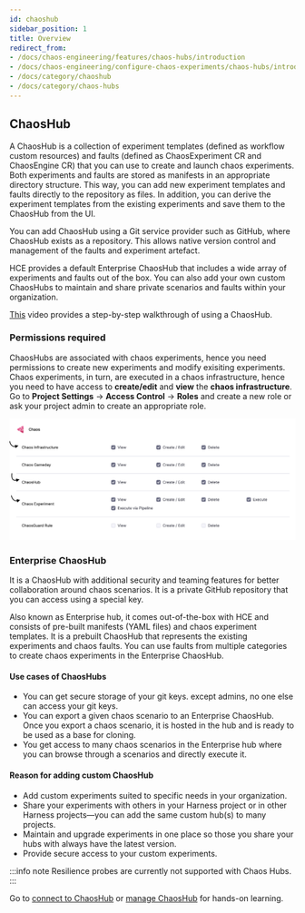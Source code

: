 ```yaml
---
id: chaoshub
sidebar_position: 1
title: Overview
redirect_from:
- /docs/chaos-engineering/features/chaos-hubs/introduction
- /docs/chaos-engineering/configure-chaos-experiments/chaos-hubs/introduction
- /docs/category/chaoshub
- /docs/category/chaos-hubs
---
```


## ChaosHub

A ChaosHub is a collection of experiment templates (defined as workflow custom resources) and faults (defined as ChaosExperiment CR and ChaosEngine CR) that you can use to create and launch chaos experiments. Both experiments and faults are stored as manifests in an appropriate directory structure. This way, you can add new experiment templates and faults directly to the repository as files. In addition, you can derive the experiment templates from the existing experiments and save them to the ChaosHub from the UI.

You can add ChaosHub using a Git service provider such as GitHub, where ChaosHub exists as a repository. This allows native version control and management of the faults and experiment artefact.

HCE provides a default Enterprise ChaosHub that includes a wide array of experiments and faults out of the box. You can also add your own custom ChaosHubs to maintain and share private scenarios and faults within your organization.

[This](https://youtu.be/b4ggnJcZrcM) video provides a step-by-step walkthrough of using a ChaosHub.

### Permissions required

ChaosHubs are associated with chaos experiments, hence you need permissions to create new experiments and modify exisiting experiments. Chaos experiments, in turn, are executed in a chaos infrastructure, hence you need to have access to **create/edit** and **view** the **chaos infrastructure**. Go to **Project Settings** -> **Access Control** -> **Roles** and create a new role or ask your project admin to create an appropriate role.

![](./static/perms-reqd.png)

### Enterprise ChaosHub

It is a ChaosHub with additional security and teaming features for better collaboration around chaos scenarios. It is a private GitHub repository that you can access using a special key.

Also known as Enterprise hub, it comes out-of-the-box with HCE and consists of pre-built manifests (YAML files) and chaos experiment templates. It is a prebuilt ChaosHub that represents the existing experiments and chaos faults. You can use faults from multiple categories to create chaos experiments in the Enterprise ChaosHub.

#### Use cases of ChaosHubs

- You can get secure storage of your git keys. except admins, no one else can access your git keys.
- You can export a given chaos scenario to an Enterprise ChaosHub. Once you export a chaos scenario, it is hosted in the hub and is ready to be used as a base for cloning.
- You get access to many chaos scenarios in the Enterprise hub where you can browse through a scenarios and directly execute it.

#### Reason for adding custom ChaosHub

* Add custom experiments suited to specific needs in your organization.
* Share your experiments with others in your Harness project or in other Harness projects—you can add the same custom hub(s) to many projects.
* Maintain and upgrade experiments in one place so those you share your hubs with always have the latest version.
* Provide secure access to your custom experiments.

:::info note
Resilience probes are currently not supported with Chaos Hubs.
:::

Go to [connect to ChaosHub](./add-chaos-hub) or [manage ChaosHub](./manage-hub) for hands-on learning.
